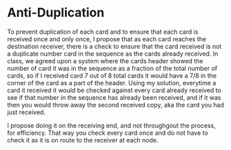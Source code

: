 # Anti-Duplication
To prevent duplication of each card and to ensure that each card is received once and only once, I propose that as each card reaches the destination receiver, there is a check to ensure that the card received is not a duplicate number card in the sequence as the cards already received. In class, we agreed upon a system where the cards header showed the number of card it was in the sequence as a fraction of the total number of cards, so if I received card 7 out of 8 total cards it would have a 7/8 in the corner of the card as a part of the header. Using my solution, everytime a card it received it would be checked against every card already received to see if that number in the sequence has already been received, and if it was then you would throw away the second received copy, aka the card you had just received.

I propose doing it on the receiving end, and not throughgout the process, for efficiency. That way you check every card once and do not have to check it as it is on route to the receiver at each node.

